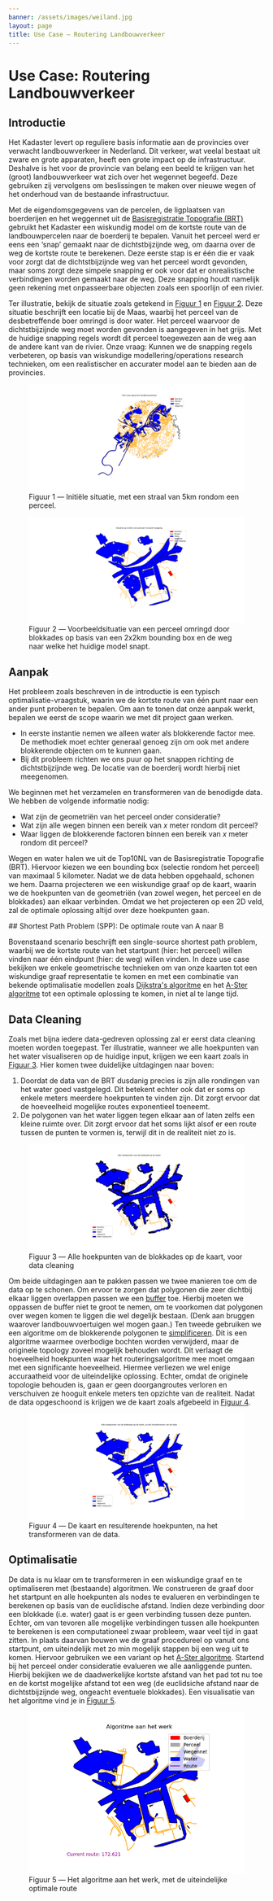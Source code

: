 ```yaml
---
banner: /assets/images/weiland.jpg
layout: page
title: Use Case ― Routering Landbouwverkeer
---
```

# Use Case: Routering Landbouwverkeer

## Introductie

Het Kadaster levert op reguliere basis informatie aan de provincies over verwacht landbouwverkeer in Nederland.  Dit verkeer, wat veelal bestaat uit zware en grote apparaten, heeft een grote impact op de infrastructuur.  Deshalve is het voor de provincie van belang een beeld te krijgen van het (groot) landbouwverkeer wat zich over het wegennet begeefd.  Deze gebruiken zij vervolgens om beslissingen te maken over nieuwe wegen of het onderhoud van de bestaande infrastructuur.

Met de eigendomsgegevens van de percelen, de ligplaatsen van boerderijen en het weggennet uit de [Basisregistratie Topografie (BRT)](https://labs.kadaster.nl/cases/brt) gebruikt het Kadaster een wiskundig model om de kortste route van de landbouwpercelen naar de boerderij te bepalen.  Vanuit het perceel werd er eens een ‘snap’ gemaakt naar de dichtstbijzijnde weg, om daarna over de weg de kortste route te berekenen.  Deze eerste stap is er één die er vaak voor zorgt dat de dichtstbijzijnde weg van het perceel wordt gevonden, maar soms zorgt deze simpele snapping er ook voor dat er onrealistische verbindingen worden gemaakt naar de weg.  Deze snapping houdt namelijk geen rekening met onpasseerbare objecten zoals een spoorlijn of een rivier.

Ter illustratie, bekijk de situatie zoals getekend in [Figuur 1](#figuur-1) en [Figuur 2](#figuur-2).  Deze situatie beschrijft een locatie bij de Maas, waarbij het perceel van de desbetreffende boer omringd is door water.  Het perceel waarvoor de dichtstbijzijnde weg moet worden gevonden is aangegeven in het grijs.  Met de huidige snapping regels wordt dit perceel toegewezen aan de weg aan de andere kant van de rivier.  Onze vraag: Kunnen we de snapping regels verbeteren, op basis van wiskundige modellering/operations research technieken, om een realistischer en accurater model aan te bieden aan de provincies.

<figure id="figuur-1">
  <a href="/assets/images/landbouwverkeer/1-initial.png">
    <img src="/assets/images/landbouwverkeer/1-initial.png" alt="Initiële situatie">
  </a>
  <figcaption>
    Figuur 1 ― Initiële situatie, met een straal van 5km rondom een perceel.
  </figcaption>
</figure>

<figure id="figuur-2">
  <a href="/assets/images/landbouwverkeer/2-snapping.png">
    <img src="/assets/images/landbouwverkeer/2-snapping.png" alt="Voorbeeldsituatie">
  </a>
  <figcaption>
    Figuur 2 ― Voorbeeldsituatie van een perceel omringd door blokkades op basis van een 2x2km bounding box en de weg naar welke het huidige model snapt.
  </figcaption>
</figure>

## Aanpak

Het probleem zoals beschreven in de introductie is een typisch optimalisatie-vraagstuk, waarin we de kortste route van één punt naar een ander punt proberen te bepalen.  Om aan te tonen dat onze aanpak werkt, bepalen we eerst de scope waarin we met dit project gaan werken.

  - In eerste instantie nemen we alleen water als blokkerende factor mee.  De methodiek moet echter generaal genoeg zijn om ook met andere blokkerende objecten om te kunnen gaan.
  - Bij dit probleem richten we ons puur op het snappen richting de dichtstbijzijnde weg.  De locatie van de boerderij wordt hierbij niet meegenomen.

We beginnen met het verzamelen en transformeren van de benodigde data.  We hebben de volgende informatie nodig:

  - Wat zijn de geometriën van het perceel onder consideratie?
  - Wat zijn alle wegen binnen een bereik van *x* meter rondom dit perceel?
  - Waar liggen de blokkerende factoren binnen een bereik van *x* meter rondom dit perceel?

Wegen en water halen we uit de Top10NL van de Basisregistratie Topografie (BRT).  Hiervoor kiezen we een bounding box (selectie rondom het perceel) van maximaal 5 kilometer.  Nadat we de data hebben opgehaald, schonen we hem.  Daarna projecteren we een wiskundige graaf op de kaart, waarin we de hoekpunten van de geometriën (van zowel wegen, het perceel en de blokkades) aan elkaar verbinden.  Omdat we het projecteren op een 2D veld, zal de optimale oplossing altijd over deze hoekpunten gaan.

<div class="textbox" markdown="1">
## Shortest Path Problem (SPP): De optimale route van A naar B

Bovenstaand scenario beschrijft een single-source shortest path problem, waarbij we de kortste route van het startpunt (hier: het perceel) willen vinden naar één eindpunt (hier: de weg) willen vinden.  In deze use case bekijken we enkele geometrische technieken om van onze kaarten tot een wiskundige graaf representatie te komen en met een combinatie van bekende optimalisatie modellen zoals [Dijkstra's algoritme](https://nl.wikipedia.org/wiki/Kortstepad-algoritme) en het [A-Ster algoritme](https://nl.wikipedia.org/wiki/A*-algoritme) tot een optimale oplossing te komen, in niet al te lange tijd.
</div>

## Data Cleaning

Zoals met bijna iedere data-gedreven oplossing zal er eerst data cleaning moeten worden toegepast.  Ter illustratie, wanneer we alle hoekpunten van het water visualiseren op de huidige input, krijgen we een kaart zoals in [Figuur 3](#figuur-3).  Hier komen twee duidelijke uitdagingen naar boven:

  1. Doordat de data van de BRT dusdanig precies is zijn alle rondingen van het water goed vastgelegd.  Dit betekent echter ook dat er soms op enkele meters meerdere hoekpunten te vinden zijn.  Dit zorgt ervoor dat de hoeveelheid mogelijke routes exponentieel toeneemt.
  2. De polygonen van het water liggen tegen elkaar aan of laten zelfs een kleine ruimte over.  Dit zorgt ervoor dat het soms lijkt alsof er een route tussen de punten te vormen is, terwijl dit in de realiteit niet zo is.

<figure id="figuur-3">
  <a href="/assets/images/landbouwverkeer/3-pre-preprocessing.png">
    <img src="/assets/images/landbouwverkeer/3-pre-preprocessing.png" alt="Pre-processing">
  </a>
  <figcaption>
    Figuur 3 ― Alle hoekpunten van de blokkades op de kaart, voor data cleaning
  </figcaption>
</figure>

Om beide uitdagingen aan te pakken passen we twee manieren toe om de data op te schonen.  Om ervoor te zorgen dat polygonen die zeer dichtbij elkaar liggen overlappen passen we een [buffer](http://desktop.arcgis.com/en/arcmap/10.3/tools/analysis-toolbox/buffer.htm) toe.  Hierbij moeten we oppassen de buffer niet te groot te nemen, om te voorkomen dat polygonen over wegen komen te liggen die wel degelijk bestaan.  (Denk aan bruggen waarover landbouwvoertuigen wel mogen gaan.)  Ten tweede gebruiken we een algoritme om de blokkerende polygonen te [simplificeren](http://desktop.arcgis.com/en/arcmap/10.3/tools/cartography-toolbox/simplify-polygon.htm).  Dit is een algoritme waarmee overbodige bochten worden verwijderd, maar de originele topology zoveel mogelijk behouden wordt.  Dit verlaagt de hoeveelheid hoekpunten waar het routeringsalgoritme mee moet omgaan met een significante hoeveelheid.  Hiermee verliezen we wel enige accuraatheid voor de uiteindelijke oplossing.  Echter, omdat de originele topologie behouden is, gaan er geen doorgangroutes verloren en verschuiven ze hooguit enkele meters ten opzichte van de realiteit.  Nadat de data opgeschoond is krijgen we de kaart zoals afgebeeld in [Figuur 4](#figuur-4).

<figure id="figuur-4">
  <a href="/assets/images/landbouwverkeer/4-post-processing.png">
    <img src="/assets/images/landbouwverkeer/4-post-processing.png" alt="Post-processing">
  </a>
  <figcaption>
    Figuur 4 ― De kaart en resulterende hoekpunten, na het transformeren van de data.
  </figcaption>
</figure>

## Optimalisatie

De data is nu klaar om te transformeren in een wiskundige graaf en te optimaliseren met (bestaande) algoritmen.  We construeren de graaf door het startpunt en alle hoekpunten als nodes te evalueren en verbindingen te berekenen op basis van de euclidische afstand.  Indien deze verbinding door een blokkade (i.e. water) gaat is er geen verbinding tussen deze punten.  Echter, om van tevoren alle mogelijke verbindingen tussen alle hoekpunten te berekenen is een computationeel zwaar probleem, waar veel tijd in gaat zitten.  In plaats daarvan bouwen we de graaf procedureel op vanuit ons startpunt, om uiteindelijk met zo min mogelijk stappen bij een weg uit te komen.  Hiervoor gebruiken we een variant op het [A-Ster algoritme](https://nl.wikipedia.org/wiki/A*-algoritme).  Startend bij het perceel onder consideratie evalueren we alle aanliggende punten.  Hierbij bekijken we de daadwerkelijke kortste afstand van het pad tot nu toe
en de kortst mogelijke afstand tot een weg (de euclidsiche afstand naar de dichtstbijzijnde weg, ongeacht eventuele blokkades).  Een visualisatie van het algoritme vind je in [Figuur 5](#figuur-5).

<figure id="figuur-5">
  <a href="/assets/images/landbouwverkeer/5-routes.gif">
    <img src="/assets/images/landbouwverkeer/5-routes.gif" alt="Routes">
  </a>
  <figcaption>
    Figuur 5 ― Het algoritme aan het werk, met de uiteindelijke optimale route
  </figcaption>
</figure>
